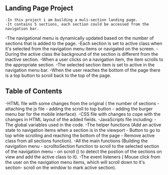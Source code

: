 
## Landing Page Project
	-In this project i am building a muli-section landing page.
	-It contains 5 sections, each section could be accessed from the navigation bar.
  -The navigational menu is dynamically updated based on the number of sections that is added to the page.
	-Each section is set to active class when it's selected from the navigation menu items or navigated on the screen.
  -During the active class the background of the section is different from the inactive section.
	-When a user clicks on a navigation item, the item scrolls to the appropriate section.
  -The selected section item is set to active in the navigation menu bar.
  -When the user reaches the bottom of the page there is a top button to scroll back to the top of the page.
  
  
  

## Table of Contents
  -HTML file with some changes from the original ( the number of sections - attaching the js file - adding the scroll to top button -
  adding the burger menu bar for the mobile interface).
	-CSS file with changes to cope with the changes in HTML layout of the added fields.
	-JavaScripts file including:
   -The global variables used in the code.
   -The helper functions (Add an active state to navigation items when a section is in the viewport - Button to go to top while scrolling and reaching the bottom of 
    the page - Remove active class from all sections function).
   -All the main functions (Building the navigation menu - scrolltoSection function to scroll to the selected section of the navigation menu -
    on scroll () to detect the postion of the sections on view and add the active class to it).
   -The event listeners ( Mouse click from the user on the navigation menu items, which will scroll down to it's section- scroll on the window to mark active section).
